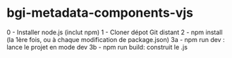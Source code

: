 # bgi-metadata-components-vjs

0 - Installer node.js (inclut npm)
1 - Cloner dépot Git distant
2 - npm install (la 1ère fois, ou à chaque modification de package.json)
3a - npm run dev : lance le projet en mode dev
3b - npm run build: construit le .js 
